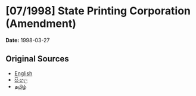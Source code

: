 # [07/1998] State Printing Corporation (Amendment)

**Date:** 1998-03-27

## Original Sources

- [English](https://documents.gov.lk/view/acts/1998/3/07-1998_E.pdf)
- [සිංහල](https://documents.gov.lk/view/acts/1998/3/07-1998_S.pdf)
- [தமிழ்](https://documents.gov.lk/view/acts/1998/3/07-1998_T.pdf)
